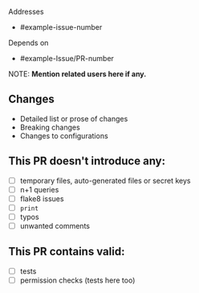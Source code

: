 Addresses
- #example-issue-number

Depends on
- #example-Issue/PR-number

NOTE: **Mention related users here if any.**

## Changes

* Detailed list or prose of changes
* Breaking changes
* Changes to configurations

## This PR doesn't introduce any:

- [ ] temporary files, auto-generated files or secret keys
- [ ] n+1 queries
- [ ] flake8 issues
- [ ] `print`
- [ ] typos
- [ ] unwanted comments

## This PR contains valid:

- [ ] tests
- [ ] permission checks (tests here too)